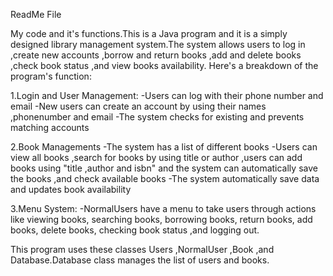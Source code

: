 ReadMe File

My code and it's functions.This is a Java program and it is a simply designed library management system.The system allows users to log in ,create new accounts ,borrow and return books ,add and delete books ,check book status ,and view books availability.
Here's a breakdown of the program's function:

1.Login and User Management:
-Users can log with their phone number and email
-New users can create an account by using their names ,phonenumber and email
-The system checks for existing and prevents matching accounts

2.Book Managements
-The system has a list of different books
-Users can view all books ,search for books by using title or author ,users can add books using "title ,author and isbn" and the system can automatically save the books ,and check available books
-The system automatically save data and updates book availability

3.Menu System:
-NormalUsers have a menu to take users through actions like viewing books, searching books, borrowing books, return books, add books, delete books, checking book status ,and logging out.

This program uses these classes Users ,NormalUser ,Book ,and Database.Database class manages the list of users and books.

